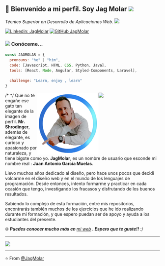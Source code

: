 ### <h2>👋 Bienvenido a mi perfil. Soy Jag Molar <img src="https://media.giphy.com/media/KzJkzjggfGN5Py6nkT/giphy.gif" width="50"></h2>

<p>
  <em>Técnico Superior en Desarrollo de Aplicaciones Web.
    <img src="https://media.giphy.com/media/gK6PMs5BOnLIE2QCtU/giphy.gif" width="30">
  </em>
</p>

[![Linkedin: JagMolar](https://img.shields.io/badge/-juanantoniogarciamuelas-blue?style=flat-square&logo=Linkedin&logoColor=white&link=https://www.linkedin.com/in/juanantoniogarciamuelas)](https://www.linkedin.com/in/juanantoniogarciamuelas)
[![GitHub JagMolar](https://img.shields.io/github/followers/JagMolar?label=follow&style=social)](https://github.com/JagMolar)


### <img src="https://media.giphy.com/media/eNA1tWKSfe3C4lyrTx/giphy.gif" width="50"> Conóceme...  

```javascript
const JAGMOLAR = {
  pronouns: "he" | "him",
  code: [Javascript, HTML, CSS, Python, Java],
  tools: [React, Node, Angular, Styled-Components, Laravel],
  
  challenge: "Learn, enjoy , learn"
}
```
<p align="left">/* <img src="https://repository-images.githubusercontent.com/288677863/24a25e00-e216-11ea-971b-b62dea14b560" width="200" align="right" />*/
  <img src="https://github.com/JagMolar/Jagmolar.site/blob/master/images/juanremovebg2607.png" width="200" align="right" />
  Que no te engañe ese gato tan elegante de la imagen de perfil. <b>Mr. Shrodinger</b>, además de elegante, es curioso y apasionado por naturaleza, y tiene bigote como yo. <b>JagMolar</b>, es un nombre de usuario que esconde mi nombre real : <b>Juan Antonio García Muelas</b>. 
</p> 
<p align="left">
  Llevo muchos años dedicado al diseño, pero hace unos pocos que decidí volcarme en el diseño web y en el mundo de los lenguajes de programación. Desde entonces, intento formarme y practicar en cada ocasión que tengo, investigando los fracasos y disfrutando de los buenos resultados. 
</p>
<p align="left">
Sabiendo lo complejo de esta formación, entre mis repositorios, encontrarás también muchos de los ejercicios que he ido realizando durante mi formación, y que espero puedan ser de apoyo y ayuda a los estudiantes del presente. 
</p>



🌐 <em><b>Puedes conocer mucho más en </b> <a href="https://juanantoniogarciamuelas.herokuapp.com/" target="blank">mi web</a> <b>. Espero que te guste!!</b> :)</em>

---

<img align='center' src="https://media.giphy.com/media/KzJkzjggfGN5Py6nkT/giphy.gif" width="200">

---

⭐️ From [@JagMolar](https://github.com/JagMolar)

<!-- **JagMolar/JagMolar** is a ✨ _special_ ✨ repository because its `README.md` (this file) appears on your GitHub profile.
